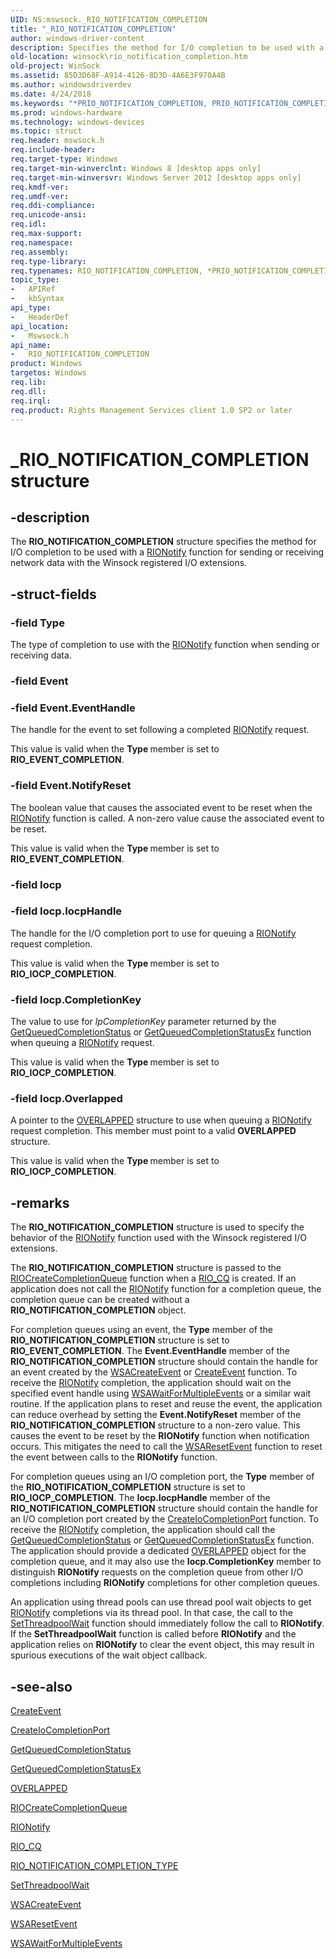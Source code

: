 ```yaml
---
UID: NS:mswsock._RIO_NOTIFICATION_COMPLETION
title: "_RIO_NOTIFICATION_COMPLETION"
author: windows-driver-content
description: Specifies the method for I/O completion to be used with a RIONotify function for sending or receiving network data with the Winsock registered I/O extensions.
old-location: winsock\rio_notification_completion.htm
old-project: WinSock
ms.assetid: 85D3D68F-A914-4126-8D3D-4A6E3F970A4B
ms.author: windowsdriverdev
ms.date: 4/24/2018
ms.keywords: "*PRIO_NOTIFICATION_COMPLETION, PRIO_NOTIFICATION_COMPLETION, PRIO_NOTIFICATION_COMPLETION structure pointer [Winsock], RIO_NOTIFICATION_COMPLETION, RIO_NOTIFICATION_COMPLETION structure [Winsock], _RIO_NOTIFICATION_COMPLETION, mswsock/PRIO_NOTIFICATION_COMPLETION, mswsock/RIO_NOTIFICATION_COMPLETION, winsock.rio_notification_completion"
ms.prod: windows-hardware
ms.technology: windows-devices
ms.topic: struct
req.header: mswsock.h
req.include-header: 
req.target-type: Windows
req.target-min-winverclnt: Windows 8 [desktop apps only]
req.target-min-winversvr: Windows Server 2012 [desktop apps only]
req.kmdf-ver: 
req.umdf-ver: 
req.ddi-compliance: 
req.unicode-ansi: 
req.idl: 
req.max-support: 
req.namespace: 
req.assembly: 
req.type-library: 
req.typenames: RIO_NOTIFICATION_COMPLETION, *PRIO_NOTIFICATION_COMPLETION
topic_type:
-	APIRef
-	kbSyntax
api_type:
-	HeaderDef
api_location:
-	Mswsock.h
api_name:
-	RIO_NOTIFICATION_COMPLETION
product: Windows
targetos: Windows
req.lib: 
req.dll: 
req.irql: 
req.product: Rights Management Services client 1.0 SP2 or later
---
```


# _RIO_NOTIFICATION_COMPLETION structure


## -description



   The <b>RIO_NOTIFICATION_COMPLETION</b> structure specifies the method for I/O completion to be used with a <a href="https://msdn.microsoft.com/02264DAC-A3A1-4F7D-9728-17BE7F10E859">RIONotify</a> function for sending or receiving network data with the Winsock registered I/O extensions.


## -struct-fields




### -field Type

The type of completion to use with the <a href="https://msdn.microsoft.com/02264DAC-A3A1-4F7D-9728-17BE7F10E859">RIONotify</a> function when sending or receiving data.


### -field Event


### -field Event.EventHandle

The handle for the event to set following a completed <a href="https://msdn.microsoft.com/02264DAC-A3A1-4F7D-9728-17BE7F10E859">RIONotify</a> request.

This value is valid when the <b>Type </b> member is set to <b>RIO_EVENT_COMPLETION</b>.  


### -field Event.NotifyReset

The boolean value that causes the associated event to be reset when the <a href="https://msdn.microsoft.com/02264DAC-A3A1-4F7D-9728-17BE7F10E859">RIONotify</a> function is called. A non-zero value cause the associated event to be reset. 

This value is valid when the <b>Type </b> member is set to <b>RIO_EVENT_COMPLETION</b>.  


### -field Iocp


### -field Iocp.IocpHandle

The handle for the I/O completion port to use for queuing a <a href="https://msdn.microsoft.com/02264DAC-A3A1-4F7D-9728-17BE7F10E859">RIONotify</a> request completion. 

This value is valid when the <b>Type </b> member is set to <b>RIO_IOCP_COMPLETION</b>.  


### -field Iocp.CompletionKey

The value to use for <i>lpCompletionKey</i> parameter returned by the <a href="https://msdn.microsoft.com/8121a38b-0fe1-43b8-aed6-4b85af1feba9">GetQueuedCompletionStatus</a> or <a href="https://msdn.microsoft.com/3996c02c-562c-4697-a091-e241ad54b239">GetQueuedCompletionStatusEx</a> function when queuing a <a href="https://msdn.microsoft.com/02264DAC-A3A1-4F7D-9728-17BE7F10E859">RIONotify</a> request. 

This value is valid when the <b>Type </b> member is set to <b>RIO_IOCP_COMPLETION</b>.  


### -field Iocp.Overlapped

A pointer to the <a href="https://msdn.microsoft.com/5037f6b9-e316-483b-a8e2-b58d2587ebd9">OVERLAPPED</a> structure to use when queuing a <a href="https://msdn.microsoft.com/02264DAC-A3A1-4F7D-9728-17BE7F10E859">RIONotify</a> request completion.  This member must point to a valid <b>OVERLAPPED</b> structure.  

This value is valid when the <b>Type </b> member is set to <b>RIO_IOCP_COMPLETION</b>.  


## -remarks



The <b>RIO_NOTIFICATION_COMPLETION</b> structure is used to specify the behavior of the <a href="https://msdn.microsoft.com/02264DAC-A3A1-4F7D-9728-17BE7F10E859">RIONotify</a> function used with the Winsock registered I/O extensions. 

The <b>RIO_NOTIFICATION_COMPLETION</b> structure is passed to the <a href="https://msdn.microsoft.com/ABCA52BA-FB5F-427A-9EFA-A7AA4E8D98A4">RIOCreateCompletionQueue</a> function when a  <a href="https://msdn.microsoft.com/9196F8AF-3C48-445D-B2D5-E22A99759D92">RIO_CQ</a> is created. If an application does not call the <a href="https://msdn.microsoft.com/02264DAC-A3A1-4F7D-9728-17BE7F10E859">RIONotify</a> function for a completion queue, the completion queue can be created without a <b>RIO_NOTIFICATION_COMPLETION</b> object.

For completion queues using an event, the <b>Type</b> member of the <b>RIO_NOTIFICATION_COMPLETION</b> structure is set to <b>RIO_EVENT_COMPLETION</b>. The <b>Event.EventHandle</b> member of the <b>RIO_NOTIFICATION_COMPLETION</b> structure should contain the handle for an event created by the <a href="https://msdn.microsoft.com/cff3bc31-f34c-4bb2-9004-5ec31d0a704a">WSACreateEvent</a> or <a href="https://msdn.microsoft.com/1f6d946e-c74c-4599-ac3d-b709216a0900">CreateEvent</a> function.  To receive the <a href="https://msdn.microsoft.com/02264DAC-A3A1-4F7D-9728-17BE7F10E859">RIONotify</a> completion, the application should wait on the specified event handle using <a href="https://msdn.microsoft.com/7a978ade-6323-455b-b655-f372f4bcadc8">WSAWaitForMultipleEvents</a> or a similar wait routine.  If the application plans to reset and reuse the event, the application can reduce overhead by setting the <b>Event.NotifyReset</b> member of the <b>RIO_NOTIFICATION_COMPLETION</b> structure to a non-zero value. This causes the event to be reset by the <b>RIONotify</b> function when notification occurs. This mitigates the need to call the <a href="https://msdn.microsoft.com/99a8b0f3-977f-44cd-a224-0819d7513c90">WSAResetEvent</a> function to reset the event between calls to the <b>RIONotify</b> function.  

For completion queues using an I/O completion port, the <b>Type</b> member  of the <b>RIO_NOTIFICATION_COMPLETION</b> structure is set to <b>RIO_IOCP_COMPLETION</b>. The <b>Iocp.IocpHandle</b> member  of the <b>RIO_NOTIFICATION_COMPLETION</b> structure should contain the handle for an I/O completion port created by the <a href="https://msdn.microsoft.com/40cb47fc-7b15-47f6-bee2-2611d4686053">CreateIoCompletionPort</a> function.  To receive the <a href="https://msdn.microsoft.com/02264DAC-A3A1-4F7D-9728-17BE7F10E859">RIONotify</a> completion, the application should call the <a href="https://msdn.microsoft.com/8121a38b-0fe1-43b8-aed6-4b85af1feba9">GetQueuedCompletionStatus</a> or <a href="https://msdn.microsoft.com/3996c02c-562c-4697-a091-e241ad54b239">GetQueuedCompletionStatusEx</a> function.  The application should provide a dedicated <a href="https://msdn.microsoft.com/5037f6b9-e316-483b-a8e2-b58d2587ebd9">OVERLAPPED</a> object for the completion queue, and it may also use the <b>Iocp.CompletionKey</b> member to distinguish <b>RIONotify</b> requests on the completion queue from other I/O completions including <b>RIONotify</b> completions for other completion queues.



An application using thread pools can use thread pool wait objects to get <a href="https://msdn.microsoft.com/02264DAC-A3A1-4F7D-9728-17BE7F10E859">RIONotify</a> completions via its thread pool.  In that case, the call to the <a href="https://msdn.microsoft.com/ebd0ecad-a864-43cf-a1cb-e4c2d595ef81">SetThreadpoolWait</a> function should immediately follow the call to <b>RIONotify</b>.  If the <b>SetThreadpoolWait</b> function is called before <b>RIONotify</b> and the application relies on <b>RIONotify</b> to clear the event object, this may result in spurious executions of the wait object callback.




## -see-also




<a href="https://msdn.microsoft.com/1f6d946e-c74c-4599-ac3d-b709216a0900">CreateEvent</a>



<a href="https://msdn.microsoft.com/40cb47fc-7b15-47f6-bee2-2611d4686053">CreateIoCompletionPort</a>



<a href="https://msdn.microsoft.com/8121a38b-0fe1-43b8-aed6-4b85af1feba9">GetQueuedCompletionStatus</a>



<a href="https://msdn.microsoft.com/3996c02c-562c-4697-a091-e241ad54b239">GetQueuedCompletionStatusEx</a>



<a href="https://msdn.microsoft.com/5037f6b9-e316-483b-a8e2-b58d2587ebd9">OVERLAPPED</a>



<a href="https://msdn.microsoft.com/ABCA52BA-FB5F-427A-9EFA-A7AA4E8D98A4">RIOCreateCompletionQueue</a>



<a href="https://msdn.microsoft.com/02264DAC-A3A1-4F7D-9728-17BE7F10E859">RIONotify</a>



<a href="https://msdn.microsoft.com/9196F8AF-3C48-445D-B2D5-E22A99759D92">RIO_CQ</a>



<a href="https://msdn.microsoft.com/F60DC5AD-9114-46FA-BCFF-981D637B3683">RIO_NOTIFICATION_COMPLETION_TYPE</a>



<a href="https://msdn.microsoft.com/ebd0ecad-a864-43cf-a1cb-e4c2d595ef81">SetThreadpoolWait</a>



<a href="https://msdn.microsoft.com/cff3bc31-f34c-4bb2-9004-5ec31d0a704a">WSACreateEvent</a>



<a href="https://msdn.microsoft.com/99a8b0f3-977f-44cd-a224-0819d7513c90">WSAResetEvent</a>



<a href="https://msdn.microsoft.com/7a978ade-6323-455b-b655-f372f4bcadc8">WSAWaitForMultipleEvents</a>
 

 


